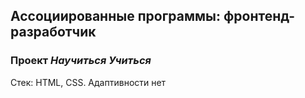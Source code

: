 ## Ассоциированные программы: фронтенд-разработчик
### Проект *Научиться Учиться*

Стек: HTML, CSS. 
Адаптивности нет
